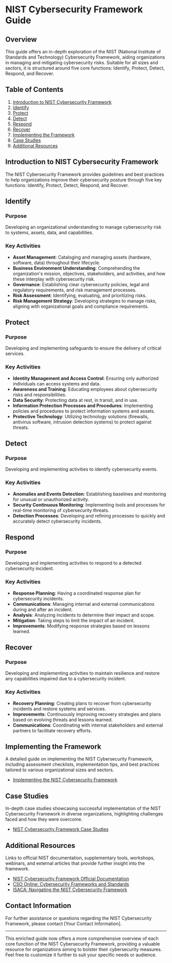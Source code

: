 # NIST Cybersecurity Framework Guide

## Overview

This guide offers an in-depth exploration of the NIST (National Institute of Standards and Technology) Cybersecurity Framework, aiding organizations in managing and mitigating cybersecurity risks. Suitable for all sizes and sectors, it is structured around five core functions: Identify, Protect, Detect, Respond, and Recover.

## Table of Contents

1. [Introduction to NIST Cybersecurity Framework](#introduction-to-nist-cybersecurity-framework)
2. [Identify](#identify)
3. [Protect](#protect)
4. [Detect](#detect)
5. [Respond](#respond)
6. [Recover](#recover)
7. [Implementing the Framework](#implementing-the-framework)
8. [Case Studies](#case-studies)
9. [Additional Resources](#additional-resources)

## Introduction to NIST Cybersecurity Framework

The NIST Cybersecurity Framework provides guidelines and best practices to help organizations improve their cybersecurity posture through five key functions: Identify, Protect, Detect, Respond, and Recover.

## Identify

### Purpose
Developing an organizational understanding to manage cybersecurity risk to systems, assets, data, and capabilities.

### Key Activities
- **Asset Management**: Cataloging and managing assets (hardware, software, data) throughout their lifecycle.
- **Business Environment Understanding**: Comprehending the organization's mission, objectives, stakeholders, and activities, and how these interplay with cybersecurity risk.
- **Governance**: Establishing clear cybersecurity policies, legal and regulatory requirements, and risk management processes.
- **Risk Assessment**: Identifying, evaluating, and prioritizing risks.
- **Risk Management Strategy**: Developing strategies to manage risks, aligning with organizational goals and compliance requirements.

## Protect

### Purpose
Developing and implementing safeguards to ensure the delivery of critical services.

### Key Activities
- **Identity Management and Access Control**: Ensuring only authorized individuals can access systems and data.
- **Awareness and Training**: Educating employees about cybersecurity risks and responsibilities.
- **Data Security**: Protecting data at rest, in transit, and in use.
- **Information Protection Processes and Procedures**: Implementing policies and procedures to protect information systems and assets.
- **Protective Technology**: Utilizing technology solutions (firewalls, antivirus software, intrusion detection systems) to protect against threats.

## Detect

### Purpose
Developing and implementing activities to identify cybersecurity events.

### Key Activities
- **Anomalies and Events Detection**: Establishing baselines and monitoring for unusual or unauthorized activity.
- **Security Continuous Monitoring**: Implementing tools and processes for real-time monitoring of cybersecurity threats.
- **Detection Processes**: Developing and refining processes to quickly and accurately detect cybersecurity incidents.

## Respond

### Purpose
Developing and implementing activities to respond to a detected cybersecurity incident.

### Key Activities
- **Response Planning**: Having a coordinated response plan for cybersecurity incidents.
- **Communications**: Managing internal and external communications during and after an incident.
- **Analysis**: Analyzing incidents to determine their impact and scope.
- **Mitigation**: Taking steps to limit the impact of an incident.
- **Improvements**: Modifying response strategies based on lessons learned.

## Recover

### Purpose
Developing and implementing activities to maintain resilience and restore any capabilities impaired due to a cybersecurity incident.

### Key Activities
- **Recovery Planning**: Creating plans to recover from cybersecurity incidents and restore systems and services.
- **Improvements**: Continuously improving recovery strategies and plans based on evolving threats and lessons learned.
- **Communications**: Coordinating with internal stakeholders and external partners to facilitate recovery efforts.

## Implementing the Framework

A detailed guide on implementing the NIST Cybersecurity Framework, including assessment checklists, implementation tips, and best practices tailored to various organizational sizes and sectors.

- [Implementing the NIST Cybersecurity Framework](https://www.nist.gov/cyberframework/framework)

## Case Studies

In-depth case studies showcasing successful implementation of the NIST Cybersecurity Framework in diverse organizations, highlighting challenges faced and how they were overcome.

- [NIST Cybersecurity Framework Case Studies](https://www.nist.gov/search?s=case+studies)

## Additional Resources

Links to official NIST documentation, supplementary tools, workshops, webinars, and external articles that provide further insight into the framework.

- [NIST Cybersecurity Framework Official Documentation](https://www.nist.gov/cyberframework/framework)
- [CSO Online: Cybersecurity Frameworks and Standards](https://www.csoonline.com/article/3400381/the-top-6-governance-risk-and-compliance-grc-frameworks.html)
- [ISACA: Navigating the NIST Cybersecurity Framework](https://www.isaca.org/resources/news-and-trends/industry-news/2017/navigating-the-nist-cybersecurity-framework)

## Contact Information

For further assistance or questions regarding the NIST Cybersecurity Framework, please contact [Your Contact Information].

---

This enriched guide now offers a more comprehensive overview of each core function of the NIST Cybersecurity Framework, providing a valuable resource for organizations aiming to bolster their cybersecurity measures. Feel free to customize it further to suit your specific needs or audience.
